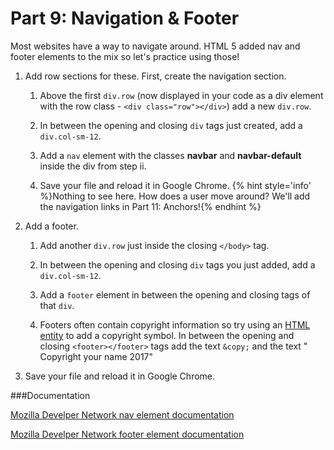 # Part 9: Navigation & Footer

Most websites have a way to navigate around.  HTML 5 added nav and footer elements to the mix so let's practice using those!

1. Add row sections for these. First, create the navigation section. 
    
    1. Above the first `div.row` (now displayed in your code as a div element with the row class - `<div class="row"></div>`) add a new `div.row`.
    
    2. In between the opening and closing `div` tags just created, add a `div.col-sm-12`.
    
    3. Add a `nav` element with the classes **navbar** and **navbar-default** inside the div from step ii.
    
    4. Save your file and reload it in Google Chrome.
    {% hint style='info' %}Nothing to see here. How does a user move around? We'll add the navigation links in Part 11: Anchors!{% endhint %}
    
2. Add a footer.  

    1. Add another `div.row` just inside the closing `</body>` tag.
    
    2. In between the opening and closing `div` tags you just added, add a `div.col-sm-12`.
    
    3. Add a `footer` element in between the opening and closing tags of that `div`.

    4. Footers often contain copyright information so try using an [HTML entity](http://www.w3schools.com/html/html_entities.asp) to add a copyright symbol. In between the opening and closing `<footer></footer>` tags add the text `&copy;` and the text " Copyright your name 2017"

3. Save your file and reload it in Google Chrome.

###Documentation

[Mozilla Develper Network nav element documentation](https://developer.mozilla.org/en-US/docs/Web/HTML/Element/nav)

[Mozilla Develper Network footer element documentation](https://developer.mozilla.org/en-US/docs/Web/HTML/Element/footer)



